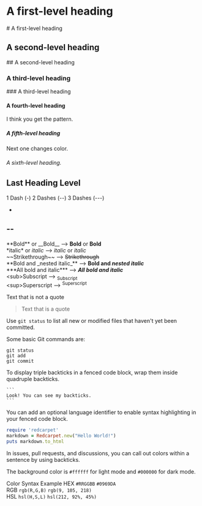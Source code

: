 # A first-level heading
\# A first-level heading
## A second-level heading
\## A second-level heading
### A third-level heading
\### A third-level heading
#### A fourth-level heading
I think you get the pattern.
##### A fifth-level heading
Next one changes color.
###### A sixth-level heading.
Last Heading Level  
---

1 Dash (-) 2 Dashes (--) 3 Dashes (---)

-
--
---
\*\*Bold** or \_\_Bold__ --> **Bold** or __Bold__  
\*italic* or _italic_ --> *italic* or _italic_  
\~~Strikethrough~~ --> ~~Strikethrough~~  
\*\*Bold and \_nested italic_** --> **Bold and _nested italic_**  
\*\*\*All bold and italic*** --> ***All bold and italic***  
\<sub>Subscript</sub> --> <sub>Subscript</sub>  
\<sup>Superscript</sup> --> <sup>Superscript</sup>  
  
Text that is not a quote

>Text that is a quote 

Use `git status` to list all new or modified files that haven't yet been committed.

Some basic Git commands are:
```
git status
git add
git commit
```

To display triple backticks in a fenced code block, wrap them inside quadruple backticks.
````
```
Look! You can see my backticks.
```
````

You can add an optional language identifier to enable syntax highlighting in your fenced code block.
```ruby
require 'redcarpet'
markdown = Redcarpet.new("Hello World!")
puts markdown.to_html
```

In issues, pull requests, and discussions, you can call out colors within a sentence by using backticks.

The background color is `#ffffff` for light mode and `#000000` for dark mode.


Color	Syntax	        Example	
HEX	`#RRGGBB`	`#0969DA`	
RGB	`rgb(R,G,B)`	`rgb(9, 105, 218)`	
HSL	`hsl(H,S,L)`	`hsl(212, 92%, 45%)`
